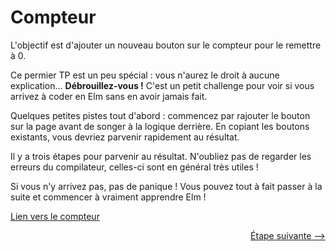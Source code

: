 # Compteur

L'objectif est d'ajouter un nouveau bouton sur le compteur pour le remettre à 0.

Ce permier TP est un peu spécial : vous n'aurez le droit à aucune explication... **Débrouillez-vous !** C'est un petit challenge pour voir si vous arrivez à coder en Elm sans en avoir jamais fait.

Quelques petites pistes tout d'abord : commencez par rajouter le bouton sur la page avant de songer à la logique derrière. En copiant les boutons existants, vous devriez parvenir rapidement au résultat.

Il y a trois étapes pour parvenir au résultat. N'oubliez pas de regarder les erreurs du compilateur, celles-ci sont en général très utiles !

Si vous n'y arrivez pas, pas de panique ! Vous pouvez tout à fait passer à la suite et commencer à vraiment apprendre Elm !


[Lien vers le compteur](./Counter.elm)


<div style="text-align: right;"><a href="../Step02">Étape suivante --&gt;</a></div>